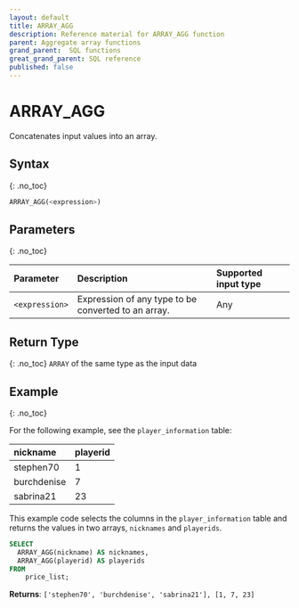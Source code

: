```yaml
---
layout: default
title: ARRAY_AGG
description: Reference material for ARRAY_AGG function
parent: Aggregate array functions
grand_parent:  SQL functions
great_grand_parent: SQL reference
published: false
---
```


# ARRAY_AGG

Concatenates input values into an array.


## Syntax
{: .no_toc}

```sql
ARRAY_AGG(<expression>)
```

## Parameters 
{: .no_toc}

| Parameter | Description                                         | Supported input type |
| :--------- | :--------------------------------------------------|:-----|
| `<expression>`   | Expression of any type to be converted to an array. | Any |

## Return Type
{: .no_toc}
`ARRAY` of the same type as the input data

## Example
{: .no_toc}

For the following example, see the `player_information` table:

| nickname   | playerid |
| :------ | :----- |
| stephen70  | 1    |
| burchdenise | 7   |
| sabrina21   | 23    |

This example code selects the columns in the `player_information` table and returns the values in two arrays, `nicknames` and `playerids`. 

```sql
SELECT
  ARRAY_AGG(nickname) AS nicknames,
  ARRAY_AGG(playerid) AS playerids
FROM
	price_list;
```

**Returns**: `['stephen70', 'burchdenise', 'sabrina21'], [1, 7, 23]`
